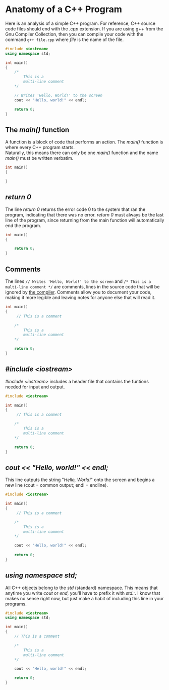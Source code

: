 # Anatomy of a C++ Program
Here is an analysis of a simple C++ program. For reference, C++ source code files should end with the _.cpp_ extension. 
If you are using g++ from the Gnu Compiler Collection, then you can compile your code with the command `g++ file.cpp` where _file_ is the name of the file.

```C++
#include <iostream>
using namespace std;

int main()
{
    /*
        This is a 
        multi-line comment
    */

    // Writes 'Hello, World!' to the screen
    cout << "Hello, world!" << endl;

    return 0;
}
```

## The _main()_ function
A function is a block of code that performs an action. The _main()_ function is where every C++ program starts. <br />
Naturally, this means there can only be one _main()_ function and the name _main()_ must be written verbatim. 

```C++
int main()
{

}
```

## _return 0_
The line _return 0_ returns the error code 0 to the system that ran the program, indicating that there was no error. _return 0_ must always be the last line of the program,
since returning from the main function will automatically end the program.

```C++
int main()
{

    return 0;
}
```

## Comments
The lines `// Writes 'Hello, World!' to the screen` and `/* This is a multi-line comment */` are comments, lines in the source code that will be ignored by 
[the compiler](https://www.freecodecamp.org/news/c-compiler-explained-what-is-the-compiler-and-how-do-you-use-it/). Comments allow you to 
document your code, making it more legible and leaving notes for anyone else that will read it. 

```C++
int main()
{
     // This is a comment

    /*
        This is a 
        multi-line comment
    */

    return 0;
}
```

## _#include \<iostream\>_
_#include \<iostream\>_ includes a header file that contains the funtions needed for input and output.


```C++
#include <iostream>

int main()
{
     // This is a comment

    /*
        This is a 
        multi-line comment
    */

    return 0;
}
```

## _cout << "Hello, world!" << endl;_
This line outputs the string "_Hello, World!_" onto the screen and begins a new line (cout = common output; endl = endline).

```C++
#include <iostream>

int main()
{
     // This is a comment

    /*
        This is a 
        multi-line comment
    */

    cout << "Hello, world!" << endl;
    
    return 0;
}
```


## _using namespace std;_
All C++ objects belong to the _std_ (standard) namespace. This means that anytime you write _cout_ or _end_, you'll have to prefix it with _std::_. I know that makes no sense
right now, but just make a habit of including this line in your programs.
```C++
#include <iostream>
using namespace std;

int main()
{
    // This is a comment

    /*
        This is a 
        multi-line comment
    */

    cout << "Hello, world!" << endl;

    return 0;
}
```
